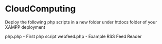 # CloudComputing

Deploy the following php scripts in a new folder under htdocs folder of your XAMPP deployment

php.php - First php script
webfeed.php - Example RSS Feed Reader

